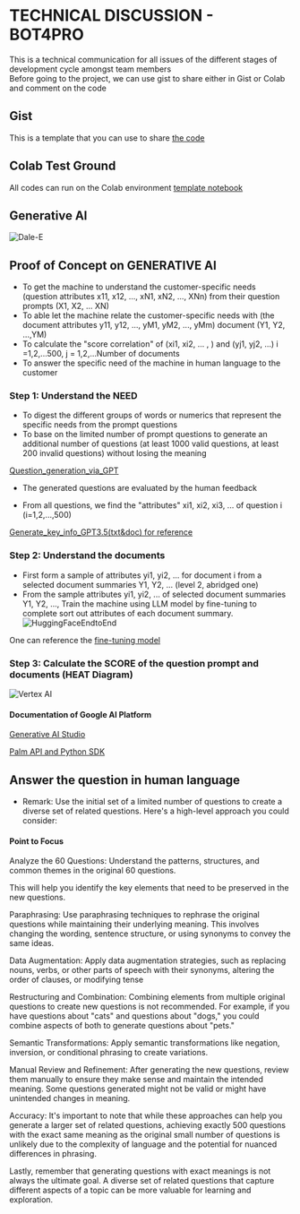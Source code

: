# TECHNICAL DISCUSSION - BOT4PRO
This is a technical communication for all issues of the different stages of development cycle amongst team members  
Before going to the project, we can use gist to share either in Gist or Colab and comment on the code

## Gist
This is a template that you can use to share [the code](https://gist.github.com/AIBIZAPP/90126e343741c4ab4dfbc78f0494e7fc)  

## Colab Test Ground
All codes can run on the Colab environment [template notebook](https://github.com/AIBIZAPP/BOT4PRO/blob/main/Templatenotebook.ipynb)

## Generative AI
![Dale-E](https://user-images.githubusercontent.com/134267717/261605015-1cba70f5-54cc-4845-abd6-e030711ecfa9.png)

## Proof of Concept on GENERATIVE AI
* To get the machine to understand the customer-specific needs (question attributes x11, x12, ..., xN1, xN2, ..., XNn) from their question prompts (X1, X2, ... XN)
* To able let the machine relate the customer-specific needs with (the document attributes y11, y12, ..., yM1, yM2, ..., yMm) document (Y1, Y2, ...,YM)
* To calculate the "score correlation" of (xi1, xi2, ... , ) and (yj1, yj2, ...) i =1,2,...500, j = 1,2,...Number of documents
* To answer the specific need of the machine in human language to the customer 

### Step 1: Understand the NEED
* To digest the different groups of words or numerics that represent the specific needs from the prompt questions
* To base on the limited number of prompt questions to generate an additional number of questions (at least 1000 valid questions, at least 200 invalid questions) without losing the meaning

[Question_generation_via_GPT](https://github.com/AIBIZAPP/BOT4PRO/blob/main/question_generation_via_GPT.ipynb)

* The generated questions are evaluated by the human feedback

* From all questions, we find the "attributes" xi1, xi2, xi3, ... of question i (i=1,2,...,500)

[Generate_key_info_GPT3.5(txt&doc) for reference](https://github.com/AIBIZAPP/BOT4PRO/blob/main/Generate_key_info_GPT3.5(txt%26doc).ipynb)

### Step 2: Understand the documents
* First form a sample of attributes yi1, yi2, ... for document i from a selected document summaries Y1, Y2, ... (level 2, abridged one)
* From the sample attributes yi1, yi2, ... of selected document summaries Y1, Y2, ..., Train the machine using LLM model by fine-tuning to complete sort out attributes of each document summary.
![HuggingFaceEndtoEnd](https://user-images.githubusercontent.com/134267717/262072944-b244daed-23c5-4653-9dd4-9d2dd3f64004.png)

One can reference the [fine-tuning model](https://github.com/AIBIZAPP/BOT4PRO/blob/main/Fine_tune_generative_ai_model.ipynb)  

### Step 3: Calculate the SCORE of the question prompt and documents (HEAT Diagram)
![Vertex AI](https://user-images.githubusercontent.com/134267717/265273314-a76a2161-e88f-4d3b-9a5b-bf70d107c3a5.png)

#### Documentation of Google AI Platform
[Generative AI Studio](https://github.com/AIBIZAPP/BOT4PRO/blob/main/intro_generative_ai_studio.md)

[Palm API and Python SDK](https://github.com/AIBIZAPP/BOT4PRO/blob/main/intro_palm_api.ipynb)

## Answer the question in human language
* Remark: Use the initial set of a limited number of questions to create a diverse set of related questions. Here's a high-level approach you could consider:

####  Point to Focus
Analyze the 60 Questions: Understand the patterns, structures, and common themes in the original 60 questions. 

This will help you identify the key elements that need to be preserved in the new questions.

Paraphrasing: Use paraphrasing techniques to rephrase the original questions while maintaining their underlying meaning. This involves changing the wording, sentence structure, or using synonyms to convey the same ideas.

Data Augmentation: Apply data augmentation strategies, such as replacing nouns, verbs, or other parts of speech with their synonyms, altering the order of clauses, or modifying tense

Restructuring and Combination: Combining elements from multiple original questions to create new questions is not recommended. For example, if you have questions about "cats" and questions about "dogs," you could combine aspects of both to generate questions about "pets."

Semantic Transformations: Apply semantic transformations like negation, inversion, or conditional phrasing to create variations.

Manual Review and Refinement: After generating the new questions, review them manually to ensure they make sense and maintain the intended meaning. Some questions generated might not be valid or might have unintended changes in meaning.

Accuracy: It's important to note that while these approaches can help you generate a larger set of related questions, achieving exactly 500 questions with the exact same meaning as the original small number of questions is unlikely due to the complexity of language and the potential for nuanced differences in phrasing.

Lastly, remember that generating questions with exact meanings is not always the ultimate goal. A diverse set of related questions that capture different aspects of a topic can be more valuable for learning and exploration.
